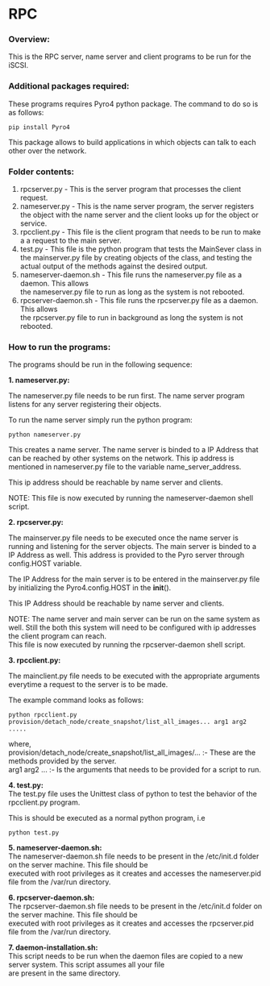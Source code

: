 # RPC

### Overview:  
This is the RPC server, name server and client programs to be run for the iSCSI.

### Additional packages required:  
These programs requires Pyro4 python package. The command to do so is as follows:  


    pip install Pyro4  

This package allows to build applications in which objects can talk to each other
over the network. 
  

### Folder contents:  
1. rpcserver.py - This is the server program that processes the client request.  
2. nameserver.py - This is the name server program, the server registers the object 
                   with the name server and the client looks up for the object or
                   service.  
3. rpcclient.py - This file is the client program that needs to be run to make a 
                   a request to the main server.
4. test.py  - This file is the python program that tests the MainSever class
                   in the mainserver.py file by creating objects of the class, and
                   testing the actual output of the methods against the desired output.  
5. nameserver-daemon.sh - This file runs the nameserver.py file as a daemon. This allows  
                          the nameserver.py file to run as long as the system is not rebooted.  
6. rpcserver-daemon.sh - This file runs the rpcserver.py file as a daemon. This allows  
                          the rpcserver.py file to run in background as long the system is not rebooted.
  
### How to run the programs:  
The programs should be run in the following sequence:  
  
**1. nameserver.py:**  
  
The nameserver.py file needs to be run first. The name server program listens for any
server registering their objects.  
  
To run the name server simply run the python program:  
  
    python nameserver.py  
  
This creates a name server. The name server is binded to a IP Address that can be reached
by other systems on the network. This ip address is mentioned in nameserver.py file to the
variable name_server_address.
  
This ip address should be reachable by name server and clients.  
  
NOTE: This file is now executed by running the nameserver-daemon shell script.
  
**2. rpcserver.py:**   
  
The mainserver.py file needs to be executed once the name server is running and listening for
the server objects. The main server is binded to a IP Address as well. This address is provided
to the Pyro server through config.HOST variable.  
  
The IP Address for the main server is to be entered in the mainserver.py file by initializing the 
 Pyro4.config.HOST in the __init__().
  
This IP Address should be reachable by name server and clients.   
  
NOTE: The name server and main server can be run on the same system as well. Still the both this 
      system will need to be configured with ip addresses the client program can reach.  
      This file is now executed by running the rpcserver-daemon shell script.
  
**3. rpcclient.py:**  
  
The mainclient.py file needs to be executed with the appropriate arguments everytime a request to
the server is to be made.  
  
The example command looks as follows:  
    
    python rpcclient.py provision/detach_node/create_snapshot/list_all_images... arg1 arg2 .....
  
where,  
     provision/detach_node/create_snapshot/list_all_images/... :- These are the methods provided by the server.  
     arg1 arg2 ... :- Is the arguments that needs to be provided for a script to run.  
  
**4. test.py:**  
The test.py file uses the Unittest class of python to test the behavior of the rpcclient.py program.  
  
This is should be executed as a normal python program, i.e  

    python test.py  
  
**5. nameserver-daemon.sh:**  
The nameserver-daemon.sh file needs to be present in the /etc/init.d folder on the server machine. This file should be  
executed with root privileges as it creates and accesses the nameserver.pid file from the /var/run directory. 


**6. rpcserver-daemon.sh:**  
The rpcserver-daemon.sh file needs to be present in the /etc/init.d folder on the server machine. This file should be  
executed with root privileges as it creates and accesses the rpcserver.pid file from the /var/run directory.

**7. daemon-installation.sh:**  
This script needs to be run when the daemon files are copied to a new server system. This script assumes all your file  
are present in the same directory.
